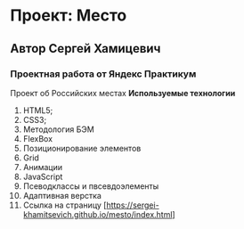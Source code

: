# Проект: Место
## Автор Сергей Хамицевич
### Проектная работа от Яндекс Практикум
Проект об Российских местах
**Используемые технологии**
1. HTML5;
2. CSS3;
3. Методология БЭМ
4. FlexBox
5. Позиционирование элементов
6. Grid
7. Анимации
8. JavaScript
9. Псеводклассы и пвсевдоэлементы
10. Адаптивная верстка
13. Ссылка на страницу [https://sergei-khamitsevich.github.io/mesto/index.html]
